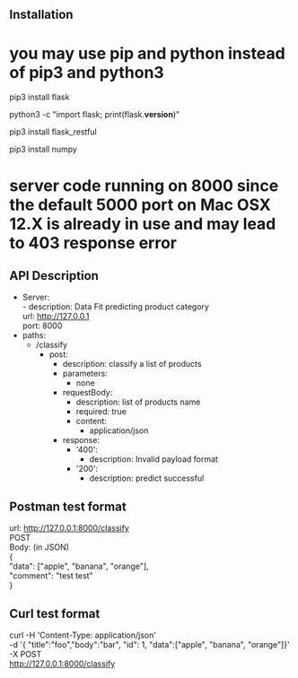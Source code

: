 ## Installation
# you may use pip and python instead of pip3 and python3
pip3 install flask

python3 -c "import flask; print(flask.__version__)"

pip3 install flask_restful

pip3 install numpy



# server code running on 8000 since the default 5000 port on Mac OSX 12.X is already in use and may lead to 403 response error

## API Description
- Server:  
      - description: Data Fit predicting product category  
      url: http://127.0.0.1  
      port: 8000
- paths:  
    - /classify  
        - post:  
            - description: classify a list of products  
            - parameters:  
                - none  
            - requestBody:  
                - description: list of products name  
                - required: true  
                - content:  
                    - application/json  
            - response:  
                - '400':  
                    - description: Invalid payload format  
                - '200':
                    - description: predict successful  

## Postman test format
url: http://127.0.0.1:8000/classify  
POST  
Body: (in JSON)  
{  
  "data": ["apple", "banana", "orange"],  
  "comment": "test test"  
}

## Curl test format
curl -H 'Content-Type: application/json' \
    -d '{ "title":"foo","body":"bar", "id": 1, "data":["apple", "banana", "orange"]}' \
    -X POST \
    http://127.0.0.1:8000/classify
